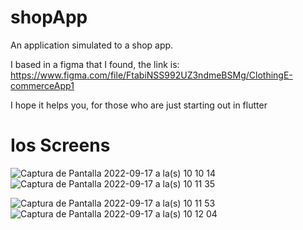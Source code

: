 # shopApp

An application simulated to a shop app. 

I based in a figma that I found, the link is: https://www.figma.com/file/FtabiNSS992UZ3ndmeBSMg/ClothingE-commerceApp1

I hope it helps you, for those who are just starting out in flutter

# Ios Screens

![Captura de Pantalla 2022-09-17 a la(s) 10 10 14](https://user-images.githubusercontent.com/45972017/190863790-09e7943f-5fb6-4526-ab18-83dd11abe88a.png)
![Captura de Pantalla 2022-09-17 a la(s) 10 11 35](https://user-images.githubusercontent.com/45972017/190863822-80f3bf0a-7b0a-4a8b-b2b1-c82ebf5d487d.png)

![Captura de Pantalla 2022-09-17 a la(s) 10 11 53](https://user-images.githubusercontent.com/45972017/190863830-f401d63a-9250-4bb9-99e7-2883918df643.png)
![Captura de Pantalla 2022-09-17 a la(s) 10 12 04](https://user-images.githubusercontent.com/45972017/190863834-6b80bb13-7c89-4a53-a6c3-dce59e6a12aa.png)

